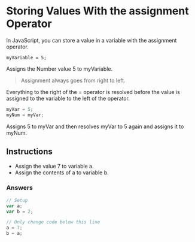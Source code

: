 # Storing Values With the assignment Operator

In JavaScript, you can store a value in a variable with the assignment operator.

`myVariable = 5;`

Assigns the Number value 5 to myVariable.

>Assignment always goes from right to left. 

Everything to the right of the = operator is resolved before the value is assigned to the variable to the left of the operator.

```javascript
myVar = 5;
myNum = myVar;

```

Assigns 5 to myVar and then resolves myVar to 5 again and assigns it to myNum.

## Instructions

- Assign the value 7 to variable a.
- Assign the contents of a to variable b.

### Answers

```javascript
// Setup
var a;
var b = 2;

// Only change code below this line
a = 7;
b = a; 
```
